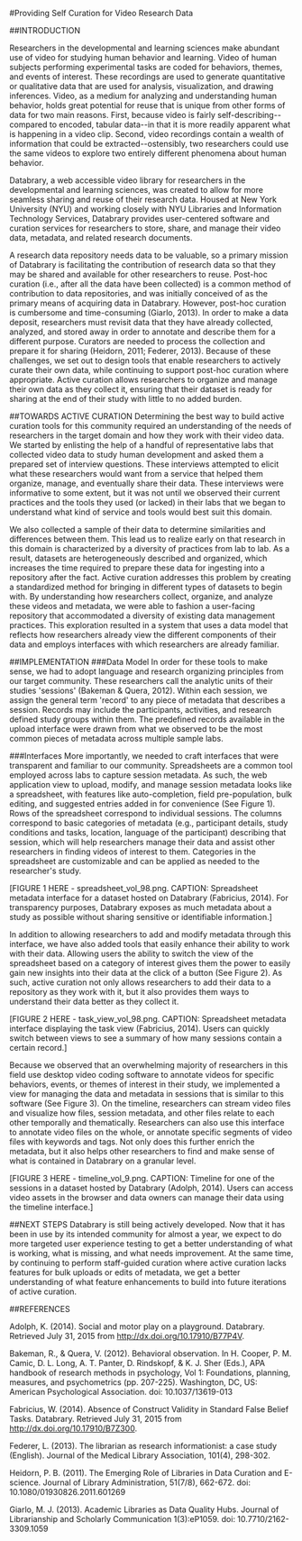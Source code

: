 #Providing Self Curation for Video Research Data

##INTRODUCTION 

Researchers in the developmental and learning sciences make abundant use of video for studying human behavior and learning. 
Video of human subjects performing experimental tasks are coded for behaviors, themes, and events of interest.
These recordings are used to generate quantitative or qualitative data that are used for analysis, visualization, and drawing inferences.
Video, as a medium for analyzing and understanding human behavior, holds great potential for reuse that is unique from other forms of data for two main reasons.
First, because video is fairly self-describing--compared to encoded, tabular data--in that it is more readily apparent what is happening in a video clip.
Second, video recordings contain a wealth of information that could be extracted--ostensibly, two researchers could use the same videos to explore two entirely different phenomena about human behavior.

Databrary, a web accessible video library for researchers in the developmental and learning sciences, was created to allow for more seamless sharing and reuse of their research data. 
Housed at New York University (NYU) and working closely with NYU Libraries and Information Technology Services, Databrary provides user-centered software and curation services for researchers to store, share, and manage their video data, metadata, and related research documents.

A research data repository needs data to be valuable, so a primary mission of Databrary is facilitating the contribution of research data so that they may be shared and available for other researchers to reuse.
Post-hoc curation (i.e., after all the data have been collected) is a common method of contribution to data repositories, and was initially conceived of as the primary means of acquiring data in Databrary.
However, post-hoc curation is cumbersome and time-consuming (Giarlo, 2013). 
In order to make a data deposit, researchers must revisit data that they have already collected, analyzed, and stored away in order to annotate and describe them for a different purpose.
Curators are needed to process the collection and prepare it for sharing (Heidorn, 2011; Federer, 2013).
Because of these challenges, we set out to design tools that enable researchers to actively curate their own data, while continuing to support post-hoc curation where appropriate. 
Active curation allows researchers to organize and manage their own data as they collect it, ensuring that their dataset is ready for sharing at the end of their study with little to no added burden.

##TOWARDS ACTIVE CURATION 
Determining the best way to build active curation tools for this community required an understanding of the needs of researchers in the target domain and how they work with their video data. 
We started by enlisting the help of a handful of representative labs that collected video data to study human development and asked them a prepared set of interview questions. 
These interviews attempted to elicit what these researchers would want from a service that helped them organize, manage, and eventually share their data.
These interviews were informative to some extent, but it was not until we observed their current practices and the tools they used (or lacked) in their labs that we began to understand what kind of service and tools would best suit this domain.

We also collected a sample of their data to determine similarities and differences between them. 
This lead us to realize early on that research in this domain is characterized by a diversity of practices from lab to lab. 
As a result, datasets are heterogeneously described and organized, which increases the time required to prepare these data for ingesting into a repository after the fact.
Active curation addresses this problem by creating a standardized method for bringing in different types of datasets to begin with.
By understanding how researchers collect, organize, and analyze these videos and metadata, we were able to fashion a user-facing repository that accommodated a diversity of existing data management practices. 
This exploration resulted in a system that uses a data model that reflects how researchers already view the different components of their data and employs interfaces with which researchers are already familiar.

##IMPLEMENTATION 
###Data Model
In order for these tools to make sense, we had to adopt language and research organizing principles from our target community. 
These researchers call the analytic units of their studies 'sessions' (Bakeman & Quera, 2012). 
Within each session, we assign the general term 'record' to any piece of metadata that describes a session. Records may include the participants, activities, and research defined study groups within them. 
The predefined records available in the upload interface were drawn from what we observed to be the most common pieces of metadata across multiple sample labs.

###Interfaces
More importantly, we needed to craft interfaces that were transparent and familiar to our community. 
Spreadsheets are a common tool employed across labs to capture session metadata.
As such, the web application view to upload, modify, and manage session metadata looks like a spreadsheet, with features like auto-completion, field pre-population, bulk editing, and suggested entries added in for convenience (See Figure 1).
Rows of the spreadsheet correspond to individual sessions.
The columns correspond to basic categories of metadata (e.g., participant details, study conditions and tasks, location, language of the participant) describing that session, which will help researchers manage their data and assist other researchers in finding videos of interest to them. 
Categories in the spreadsheet are customizable and can be applied as needed to the researcher's study. 

[FIGURE 1 HERE - spreadsheet_vol_98.png. CAPTION: Spreadsheet metadata interface for a dataset hosted on Databrary (Fabricius, 2014). For transparency purposes, Databrary exposes as much metadata about a study as possible without sharing sensitive or identifiable information.]

In addition to allowing researchers to add and modify metadata through this interface, we have also added tools that easily enhance their ability to work with their data.
Allowing users the ability to switch the view of the spreadsheet based on a category of interest gives them the power to easily gain new insights into their data at the click of a button (See Figure 2).
As such, active curation not only allows researchers to add their data to a repository as they work with it, but it also provides them ways to understand their data better as they collect it. 

[FIGURE 2 HERE - task_view_vol_98.png. CAPTION: Spreadsheet metadata interface displaying the task view (Fabricius, 2014). Users can quickly switch between views to see a summary of how many sessions contain a certain record.]

Because we observed that an overwhelming majority of researchers in this field use desktop video coding software to annotate videos for specific behaviors, events, or themes of interest in their study, we implemented a view for managing the data and metadata in sessions that is similar to this software (See Figure 3).
On the timeline, researchers can stream video files and visualize how files, session metadata, and other files relate to each other temporally and thematically. 
Researchers can also use this interface to annotate video files on the whole, or annotate specific segments of video files with keywords and tags. 
Not only does this further enrich the  metadata, but it also helps other researchers to find and make sense of what is contained in Databrary on a granular level.

[FIGURE 3 HERE - timeline_vol_9.png. CAPTION: Timeline for one of the sessions in a dataset hosted by Databrary (Adolph, 2014). Users can access video assets in the browser and data owners can manage their data using the timeline interface.]

##NEXT STEPS 
Databrary is still being actively developed.
Now that it has been in use by its intended community for almost a year, we expect to do more targeted user experience testing to get a better understanding of what is working, what is missing, and what needs improvement. 
At the same time, by continuing to perform staff-guided curation where active curation lacks features for bulk uploads or edits of metadata, we get a better understanding of what feature enhancements to build into future iterations of active curation. 

##REFERENCES

Adolph, K. (2014). Social and motor play on a playground. Databrary. Retrieved July 31, 2015 from http://dx.doi.org/10.17910/B77P4V.

Bakeman, R., & Quera, V. (2012). Behavioral observation. In H. Cooper, P. M. Camic, D. L. Long, A. T. Panter, D. Rindskopf, & K. J. Sher (Eds.), APA handbook of research methods in psychology, Vol 1: Foundations, planning, measures, and psychometrics (pp. 207-225). Washington, DC, US: American Psychological Association. doi: 10.1037/13619-013

Fabricius, W. (2014). Absence of Construct Validity in Standard False Belief Tasks. Databrary. Retrieved July 31, 2015 from http://dx.doi.org/10.17910/B7Z300.

Federer, L. (2013). The librarian as research informationist: a case study (English). Journal of the Medical Library Association, 101(4), 298-302.

Heidorn, P. B. (2011). The Emerging Role of Libraries in Data Curation and E-science. Journal of Library Administration, 51(7/8), 662-672. doi: 10.1080/01930826.2011.601269

Giarlo, M. J. (2013). Academic Libraries as Data Quality Hubs. Journal of Librarianship and Scholarly Communication 1(3):eP1059. doi: 10.7710/2162-3309.1059
